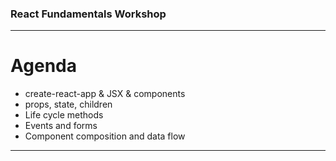 ### React Fundamentals Workshop

---

# Agenda
* create-react-app & JSX & components
* props, state, children
* Life cycle methods
* Events and forms
* Component composition and data flow

---

